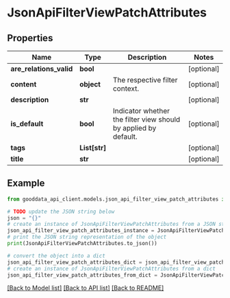 # JsonApiFilterViewPatchAttributes


## Properties

Name | Type | Description | Notes
------------ | ------------- | ------------- | -------------
**are_relations_valid** | **bool** |  | [optional] 
**content** | **object** | The respective filter context. | [optional] 
**description** | **str** |  | [optional] 
**is_default** | **bool** | Indicator whether the filter view should by applied by default. | [optional] 
**tags** | **List[str]** |  | [optional] 
**title** | **str** |  | [optional] 

## Example

```python
from gooddata_api_client.models.json_api_filter_view_patch_attributes import JsonApiFilterViewPatchAttributes

# TODO update the JSON string below
json = "{}"
# create an instance of JsonApiFilterViewPatchAttributes from a JSON string
json_api_filter_view_patch_attributes_instance = JsonApiFilterViewPatchAttributes.from_json(json)
# print the JSON string representation of the object
print(JsonApiFilterViewPatchAttributes.to_json())

# convert the object into a dict
json_api_filter_view_patch_attributes_dict = json_api_filter_view_patch_attributes_instance.to_dict()
# create an instance of JsonApiFilterViewPatchAttributes from a dict
json_api_filter_view_patch_attributes_from_dict = JsonApiFilterViewPatchAttributes.from_dict(json_api_filter_view_patch_attributes_dict)
```
[[Back to Model list]](../README.md#documentation-for-models) [[Back to API list]](../README.md#documentation-for-api-endpoints) [[Back to README]](../README.md)


